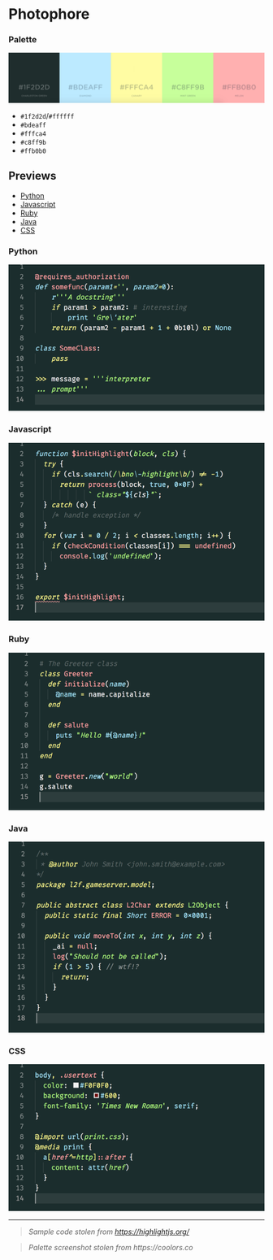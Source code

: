 # Photophore

### Palette
![Palette](palette.png)

- `#1f2d2d`/`#ffffff`
- `#bdeaff`
- `#fffca4`
- `#c8ff9b`
- `#ffb0b0`

## Previews

- [Python](#python)
- [Javascript](#javascript)
- [Ruby](#ruby)
- [Java](#java)
- [CSS](#css)

### Python

![Python](previews/python.png)

### Javascript

![Javascript](previews/js.png)

### Ruby

![Ruby](previews/ruby.png)

### Java

![Java](previews/java.png)

### CSS

![CSS](previews/css.png)

---

> _Sample code stolen from https://highlightjs.org/_

> _Palette screenshot stolen from https://coolors.co_